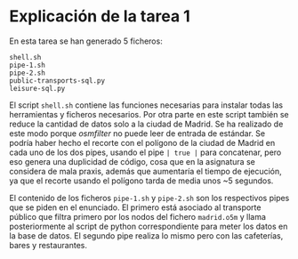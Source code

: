 # Explicación de la tarea 1

En esta tarea se han generado 5 ficheros:

```
shell.sh
pipe-1.sh
pipe-2.sh
public-transports-sql.py
leisure-sql.py
```

El script `shell.sh` contiene las funciones necesarias para instalar todas las herramientas y ficheros necesarios. Por otra parte en este script también se reduce la cantidad de datos solo a la ciudad de Madrid. Se ha realizado de este modo porque _osmfilter_ no puede leer de entrada de estándar. Se podría haber hecho el recorte con el polígono de la ciudad de Madrid en cada uno de los dos pipes, usando el pipe `| true |` para concatenar, pero eso genera una duplicidad de código, cosa que en la asignatura se considera de mala praxis, además que aumentaría el tiempo de ejecución, ya que el recorte usando el polígono tarda de media unos ~5 segundos.

El contenido de los ficheros `pipe-1.sh` y `pipe-2.sh` son los respectivos pipes que se piden en el enunciado. El primero está asociado al transporte público que filtra primero por los nodos del fichero `madrid.o5m` y llama posteriormente al script de python correspondiente para meter los datos en la base de datos. El segundo pipe realiza lo mismo pero con las cafeterías, bares y restaurantes.
